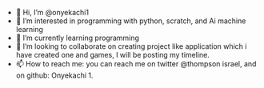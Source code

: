 - 👋 Hi, I’m @onyekachi1 
- 👀 I’m interested in programming with python, scratch, and Ai machine learning
- 🌱 I’m currently learning programming 
- 💞️ I’m looking to collaborate on creating project like application which i have created one and games, I will be posting my timeline.
- 📫 How to reach me: you can reach me on twitter @thompson israel, and on github: Onyekachi 1.

<!---
onyekachi1/onyekachi1 is a ✨ special ✨ repository because its `README.md` (this file) appears on your GitHub profile.
You can click the Preview link to take a look at your changes.
--->
